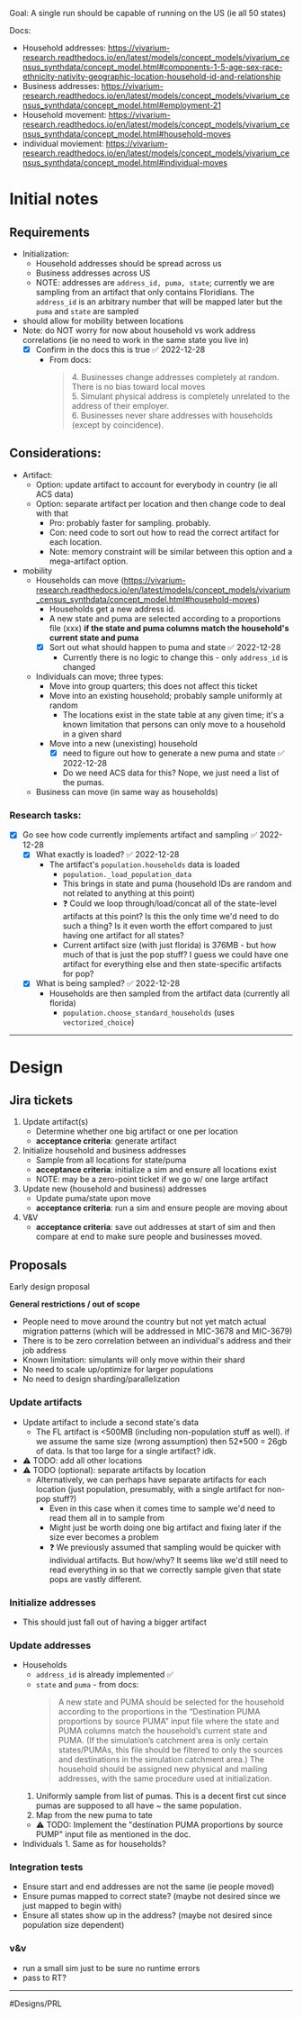 Goal: A single run should be capable of running on the US (ie all 50 states)

Docs:
- Household addresses: https://vivarium-research.readthedocs.io/en/latest/models/concept_models/vivarium_census_synthdata/concept_model.html#components-1-5-age-sex-race-ethnicity-nativity-geographic-location-household-id-and-relationship
- Business addresses: https://vivarium-research.readthedocs.io/en/latest/models/concept_models/vivarium_census_synthdata/concept_model.html#employment-21
- Household movement: https://vivarium-research.readthedocs.io/en/latest/models/concept_models/vivarium_census_synthdata/concept_model.html#household-moves
- individual moviement: https://vivarium-research.readthedocs.io/en/latest/models/concept_models/vivarium_census_synthdata/concept_model.html#individual-moves

# Initial notes

## Requirements
- Initialization:
	- Household addresses should be spread across us
	- Business addresses across US
	- NOTE: addresses are `address_id, puma, state`; currently we are sampling from an artifact that only contains Floridians. The `address_id` is an arbitrary number that will be mapped later but the `puma` and `state` are sampled
- should allow for mobility between locations
- Note: do NOT worry for now about household vs work address correlations (ie no need to work in the same state you live in)
	- [x] Confirm in the docs this is true ✅ 2022-12-28
		- From docs: 
			<blockquote>
					4. Businesses change addresses completely at random. There is no bias toward local moves<br>
					5. Simulant physical address is completely unrelated to the address of their employer.<br>
					6. Businesses never share addresses with households (except by coincidence).
					</blockquote>
 
## Considerations:
- Artifact:
	- Option: update artifact to account for everybody in country (ie all ACS data)
	- Option: separate artifact per location and then change code to deal with that
		- Pro: probably faster for sampling. probably.
		- Con: need code to sort out how to read the correct artifact for each location.
		- Note: memory constraint will be similar between this option and a mega-artifact option.
- mobility
	- Households can move (https://vivarium-research.readthedocs.io/en/latest/models/concept_models/vivarium_census_synthdata/concept_model.html#household-moves)
		- Households get a new address id. 
		- A new state and puma are selected according to a proportions file (xxx) **if the state and puma columns match the household's current state and puma**
		- [x] Sort out what should happen to puma and state ✅ 2022-12-28
			- Currently there is no logic to change this - only `address_id` is changed
	- Individuals can move; three types:
		- Move into group quarters; this does not affect this ticket
		- Move into an existing household; probably sample uniformly at random
			- The locations exist in the state table at any given time; it's a known limitation that persons can only move to a household in a given shard
		- Move into a new (unexisting) household
			- [x] need to figure out how to generate a new puma and state ✅ 2022-12-28
			- Do we need ACS data for this? Nope, we just need a list of the pumas.
	- Business can move (in same way as households)

### Research tasks:
- [x] Go see how code currently implements artifact and sampling ✅ 2022-12-28
	- [x] What exactly is loaded? ✅ 2022-12-28
		- The artifact's `population.households` data is loaded
			- `population._load_population_data`
			- This brings in state and puma (household IDs are random and not related to anything at this point)
			- ❓ Could we loop through/load/concat all of the state-level artifacts at this point? Is this the only time we'd need to do such a thing? Is it even worth the effort compared to just having one artifact for all states?
			- Current artifact size (with just florida) is 376MB - but how much of that is just the pop stuff? I guess we could have one artifact for everything else and then state-specific artifacts for pop?
	- [x] What is being sampled? ✅ 2022-12-28
		- Households are then sampled from the artifact data (currently all florida)
			- `population.choose_standard_households` (uses `vectorized_choice`)

---

# Design

## Jira tickets
1. Update artifact(s)
	- Determine whether one big artifact or one per location
	- **acceptance criteria**: generate artifact
2. Initialize household and business addresses
	- Sample from all locations for state/puma
	- **acceptance criteria**: initialize a sim and ensure all locations exist
	- NOTE: may be a zero-point ticket if we go w/ one large artifact
3. Update new (household and business) addresses
	- Update puma/state upon move
	- **acceptance criteria**: run a sim and ensure people are moving about
4. V&V
	- **acceptance criteria**: save out addresses at start of sim and then compare at end to make sure people and businesses moved.

## Proposals
Early design proposal

**General restrictions / out of scope**
- People need to move around the country but not yet match actual migration patterns (which will be addressed in MIC-3678 and MIC-3679)
- There is to be zero correlation between an individual's address and their job address
- Known limitation: simulants will only move within their shard
- No need to scale up/optimize for larger populations
- No need to design sharding/parallelization

### Update artifacts
- Update artifact to include a second state's data
	- The FL artifact is <500MB (including non-population stuff as well). if we assume the same size (wrong assumption) then 52\*500 = 26gb of data. Is that too large for a single artifact? idk.
- ⚠️ TODO: add all other locations
- ⚠️ TODO (optional): separate artifacts by location
	- Alternatively, we can perhaps have separate artifacts for each location (just population, presumably, with a single artifact for non-pop stuff?)
		- Even in this case when it comes time to sample we'd need to read them all in to sample from
		- Might just be worth doing one big artifact and fixing later if the size ever becomes a problem
		- ❓ We previously assumed that sampling would be quicker with individual artifacts. But how/why? It seems like we'd still need to read everything in so that we correctly sample given that state pops are vastly different.

### Initialize addresses
- This should just fall out of having a bigger artifact

### Update addresses
- Households
	- `address_id` is already implemented ✅
	- `state` and `puma` - from docs:
		<blockquote>
				A new state and PUMA should be selected for the household according to the proportions in the “Destination PUMA proportions by source PUMA” input file <bold>where the state and PUMA columns match the household’s current state and PUMA</bold>. (If the simulation’s catchment area is only certain states/PUMAs, this file should be filtered to only the sources and destinations in the simulation catchment area.) The household should be assigned new physical and mailing addresses, with the same procedure used at initialization.
			</blockquote>
	1. Uniformly sample from list of pumas. This is a decent first cut since pumas are supposed to all have ~ the same population.
	2. Map from the new puma to tate
	- ⚠️ TODO: Implement the "destination PUMA proportions by source PUMP" input file as mentioned in the doc.
- Individuals
		1. Same as for households?

### Integration tests
- Ensure start and end addresses are not the same (ie people moved)
- Ensure pumas mapped to correct state? (maybe not desired since we just mapped to begin with)
- Ensure all states show up in the address? (maybe not desired since population size dependent)

### v&v
- run a small sim just to be sure no runtime errors
- pass to RT?


---

#Designs/PRL 
